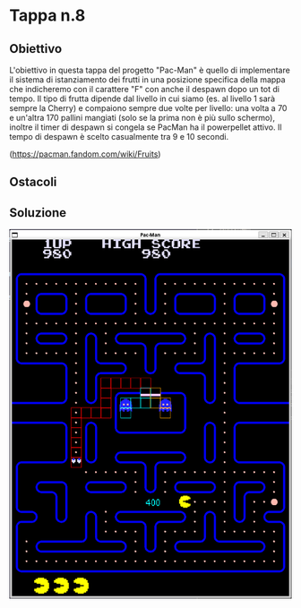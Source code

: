 # Tappa n.8
## Obiettivo
L'obiettivo in questa tappa del progetto "Pac-Man" è quello di implementare il sistema di istanziamento dei frutti in una posizione specifica della mappa che indicheremo con il carattere "F" con anche il despawn dopo un tot di tempo. Il tipo di frutta dipende dal livello in cui siamo (es. al livello 1 sarà sempre la Cherry) e compaiono sempre due volte per livello: una volta a 70 e un'altra 170 pallini mangiati (solo se la prima non è più sullo schermo), inoltre il timer di despawn si congela se PacMan ha il powerpellet attivo. Il tempo di despawn è scelto casualmente tra 9 e 10 secondi.

(https://pacman.fandom.com/wiki/Fruits)
## Ostacoli

## Soluzione


![demo](demo.png)